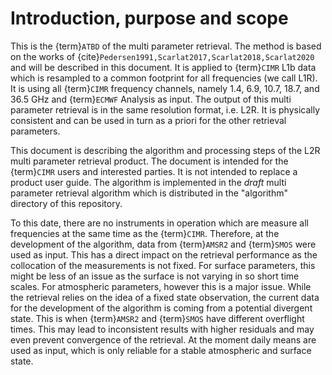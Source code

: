 # Introduction, purpose and scope

This is the {term}`ATBD` of the multi parameter retrieval. The method is based
on the works of {cite}`Pedersen1991,Scarlat2017,Scarlat2018,Scarlat2020` and
will be described in this document. It is applied to {term}`CIMR` L1b data which
is resampled to a common footprint for all frequencies (we call L1R). It is
using all {term}`CIMR` frequency channels, namely 1.4, 6.9, 10.7, 18.7, and 36.5
GHz and {term}`ECMWF` Analysis as input. The output of this multi parameter
retrieval is in the same resolution format, i.e. L2R. It is physically
consistent and can be used in turn as a priori for the other retrieval
parameters. 

This document is describing the algorithm and processing steps of the L2R multi
parameter retrieval product. The document is intended for the {term}`CIMR` users and
interested parties. It is not intended to replace a product user guide. The
algorithm is implemented in the *draft* multi parameter retrieval algorithm which
is distributed in the "algorithm" directory of this repository.

To this date, there are no instruments in operation which are measure all
frequencies at the same time as the {term}`CIMR`. Therefore, at the development
of the algorithm, data from {term}`AMSR2` and {term}`SMOS` were used as input.
This has a direct impact on the retrieval performance as the collocation of the
measurements is not fixed. For surface parameters, this might be less of an
issue as the surface is not varying in so short time scales. For atmospheric
parameters, however this is a major issue. While the retrieval relies on the
idea of a fixed state observation, the current data for the development of the
algorithm is coming from a potential divergent state. This is when
{term}`AMSR2` and {term}`SMOS` have different overflight times. This may lead
to inconsistent results with higher residuals and may even prevent convergence
of the retrieval. At the moment daily means are used as input, which is only reliable for a stable atmospheric and surface state.
